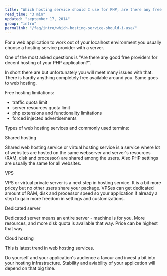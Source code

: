 ```yaml
---
title: "Which hosting service should I use for PHP, are there any free hosting providers?"
read_time: "3 min"
updated: "september 17, 2014"
group: "intro"
permalink: "/faq/intro/which-hosting-service-should-i-use/"
---
```


For a web application to work out of your localhost environment you usually choose a hosting service provider with a server.

One of the most asked questions is "Are there any good free providers for decent hosting of your PHP application?".

In short there are but unfortunately you will meet many issues with that. There is hardly anything completely free available
around you. Same goes to web hosting.

Free hosting limitations:
- traffic quota limit
- server resources quota limit
- php extensions and functionality limitations
- forced injected advertisements

Types of web hosting services and commonly used termins:

Shared hosting

Shared web hosting service or virtual hosting service is a service where lot of websites are hosted on the same webserver and server's
resources (RAM, disk and processor) are shared among the users. Also PHP settings are usually the same for all websites.

VPS

VPS or virtual private server is a next step in hosting service. It is a bit more pricey but no other users share your package. VPSes
can get dedicated amount of RAM, disk and processor speed so your application if already a step to gain more freedom in settings and
customizations.

Dedicated server

Dedicated server means an entire server - machine is for you. More resources, and more disk quota is available that way. Price can be highest that
way.

Cloud hosting

This is latest trend in web hosting services.

Do yourself and your application's audience a favour and invest a bit into your hosting infrastructure. Stability and aviability of
your application will depend on that big time.

